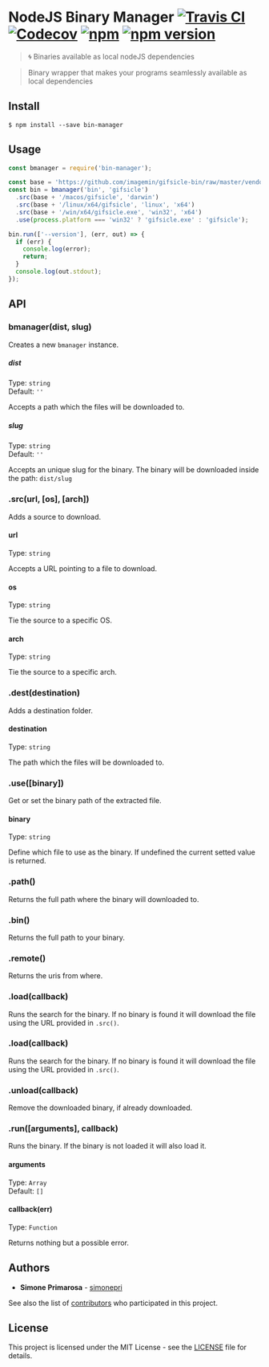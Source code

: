 # NodeJS Binary Manager [![Travis CI](https://travis-ci.org/simonepri/bin-manager.svg?branch=master)](https://travis-ci.org/simone/bin-manager) [![Codecov](https://img.shields.io/codecov/c/github/simonepri/bin-manager/master.svg)](https://codecov.io/gh/simonepri/bin-manager) [![npm](https://img.shields.io/npm/dm/bin-manager.svg)](https://www.npmjs.com/package/bin-manager) [![npm version](https://img.shields.io/npm/v/bin-manager.svg)](https://www.npmjs.com/package/bin-manager)
> 🌀 Binaries available as local nodeJS dependencies

> Binary wrapper that makes your programs seamlessly available as local dependencies


## Install

```
$ npm install --save bin-manager
```


## Usage

```js
const bmanager = require('bin-manager');

const base = 'https://github.com/imagemin/gifsicle-bin/raw/master/vendor';
const bin = bmanager('bin', 'gifsicle')
  .src(base + '/macos/gifsicle', 'darwin')
  .src(base + '/linux/x64/gifsicle', 'linux', 'x64')
  .src(base + '/win/x64/gifsicle.exe', 'win32', 'x64')
  .use(process.platform === 'win32' ? 'gifsicle.exe' : 'gifsicle');

bin.run(['--version'], (err, out) => {
  if (err) {
    console.log(error);
    return;
  }
  console.log(out.stdout);
});
```

## API

### bmanager(dist, slug)

Creates a new `bmanager` instance.

##### dist

Type: `string`<br>
Default: `''`

Accepts a path which the files will be downloaded to.

##### slug

Type: `string`<br>
Default: `''`

Accepts an unique slug for the binary. The binary will be downloaded inside the path:
`dist/slug`

### .src(url, [os], [arch])

Adds a source to download.

#### url

Type: `string`

Accepts a URL pointing to a file to download.

#### os

Type: `string`

Tie the source to a specific OS.

#### arch

Type: `string`

Tie the source to a specific arch.

### .dest(destination)

Adds a destination folder.

#### destination

Type: `string`

The path which the files will be downloaded to.

### .use([binary])

Get or set the binary path of the extracted file.

#### binary

Type: `string`

Define which file to use as the binary.
If undefined the current setted value is returned.

### .path()

Returns the full path where the binary will downloaded to.

### .bin()

Returns the full path to your binary.

### .remote()

Returns the uris from where.


### .load(callback)

Runs the search for the binary. If no binary is found it will download the file
using the URL provided in `.src()`.

### .load(callback)

Runs the search for the binary. If no binary is found it will download the file
using the URL provided in `.src()`.

### .unload(callback)

Remove the downloaded binary, if already downloaded.

### .run([arguments], callback)

Runs the binary. If the binary is not loaded it will also load it.

#### arguments

Type: `Array`<br>
Default: `[]`

#### callback(err)

Type: `Function`

Returns nothing but a possible error.


## Authors
* **Simone Primarosa** - [simonepri](https://github.com/simonepri)

See also the list of [contributors](https://github.com/simonepri/bin-manager/contributors) who participated in this project.

## License
This project is licensed under the MIT License - see the [LICENSE](LICENSE) file for details.

